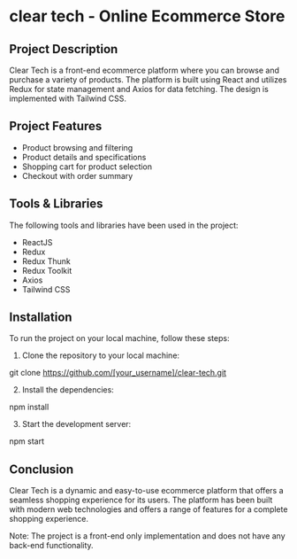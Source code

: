 # clear tech - Online Ecommerce Store

## Project Description

Clear Tech is a front-end ecommerce platform where you can browse and purchase a variety of products. The platform is built using React and utilizes Redux for state management and Axios for data fetching. The design is implemented with Tailwind CSS.

## Project Features

- Product browsing and filtering
- Product details and specifications
- Shopping cart for product selection
- Checkout with order summary

## Tools & Libraries

The following tools and libraries have been used in the project:

- ReactJS
- Redux
- Redux Thunk
- Redux Toolkit
- Axios
- Tailwind CSS

## Installation

To run the project on your local machine, follow these steps:

1. Clone the repository to your local machine:

git clone https://github.com/[your_username]/clear-tech.git


2. Install the dependencies:

npm install


3. Start the development server:

npm start

## Conclusion

Clear Tech is a dynamic and easy-to-use ecommerce platform that offers a seamless shopping experience for its users. The platform has been built with modern web technologies and offers a range of features for a complete shopping experience.

Note: The project is a front-end only implementation and does not have any back-end functionality.

